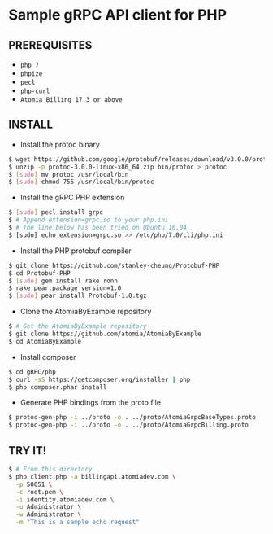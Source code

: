 Sample gRPC API client for PHP
==============================

PREREQUISITES
-------------

- `php 7`
- `phpize`
- `pecl`
- `php-curl`
- `Atomia Billing 17.3 or above`

INSTALL
-------

  - Install the protoc binary

  ```sh
  $ wget https://github.com/google/protobuf/releases/download/v3.0.0/protoc-3.0.0-linux-x86_64.zip
  $ unzip -p protoc-3.0.0-linux-x86_64.zip bin/protoc > protoc
  $ [sudo] mv protoc /usr/local/bin
  $ [sudo] chmod 755 /usr/local/bin/protoc
  ```

  - Install the gRPC PHP extension

  ```sh
  $ [sudo] pecl install grpc
  $ # Append extension=grpc.so to your php.ini
  $ # The line below has been tried on Ubuntu 16.04
  $ [sudo] echo extension=grpc.so >> /etc/php/7.0/cli/php.ini
  ```

  - Install the PHP protobuf compiler

  ```sh
  $ git clone https://github.com/stanley-cheung/Protobuf-PHP
  $ cd Protobuf-PHP
  $ [sudo] gem install rake ronn
  $ rake pear:package version=1.0
  $ [sudo] pear install Protobuf-1.0.tgz
  ```

  - Clone the AtomiaByExample repository

  ```sh
  $ # Get the AtomiaByExample repository
  $ git clone https://github.com/atomia/AtomiaByExample
  $ cd AtomiaByExample
  ```

  - Install composer

  ```sh
  $ cd gRPC/php
  $ curl -sS https://getcomposer.org/installer | php
  $ php composer.phar install
  ```

  - Generate PHP bindings from the proto file

  ```sh
  $ protoc-gen-php -i ../proto -o . ../proto/AtomiaGrpcBaseTypes.proto
  $ protoc-gen-php -i ../proto -o . ../proto/AtomiaGrpcBilling.proto
  ```

TRY IT!
-------

  ```sh
  $ # From this directory
  $ php client.php -a billingapi.atomiadev.com \
    -p 50051 \
    -c root.pem \
    -i identity.atomiadev.com \
    -u Administrator \
    -w Administrator \
    -m "This is a sample echo request"
  ```

